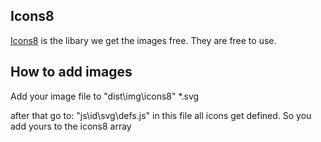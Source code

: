 ## Icons8

[Icons8](https://icons8.com/) is the libary we get the images free. They are free to use.

## How to add images
Add your image file to "dist\img\icons8\" *.svg

after that go to: "js\id\svg\defs.js" in this file all icons get defined. So you add yours to the icons8 array